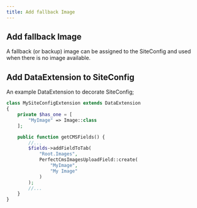 ```yaml
---
title: Add fallback Image
---
```


## Add fallback Image

A fallback (or backup) image can be assigned to the SiteConfig and used when there is no image available.

## Add DataExtension to SiteConfig

An example DataExtension to decorate SiteConfig;

```php
class MySiteConfigExtension extends DataExtension
{
    private $has_one = [
        "MyImage" => Image::class
    ];

    public function getCMSFields() {
        //...
        $fields->addFieldToTab(
            "Root.Images",
            PerfectCmsImagesUploadField::create(
                "MyImage",
                "My Image"
            )
        );
        //...
    }
}
```
